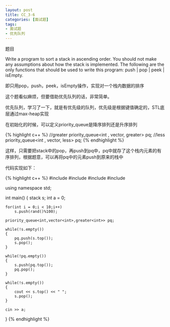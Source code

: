 ```yaml
---
layout: post
title: CC_3-6
categories: [面试题]
tags:
- 面试题
- 优先队列
---
```


题目

Write a program to sort a stack in ascending order. You should not make any assumptions about how the stack is implemented. The following are the only functions that should be used to write this program: push | pop | peek | isEmpty.

即只用pop，push，peek，isEmpty操作，实现对一个栈内数据的排序

这个题看似麻烦，但要借助优先队列的话，非常简单。

优先队列，学习了一下，就是有优先级的队列，优先级是根据键值确定的，STL底层通过max-heap实现

在初始化的时候，可以定义priority_queue是降序排列还是升序排列

{% highlight c++ %}
//greater
priority_queue<int , vector<int>, greater<int>> pq;
//less
priority_queue<int , vector<int>, less<int>> pq;
{% endhighlight %}

这样，只需要把stack中的pop，再push到pq中，pq中就存了这个栈内元素的有序排列，根据题意，可以再将pq中的元素push到原来的栈中

代码实现如下：

{% highlight c++ %}
#include<iostream>
#include<queue>
#include <cstdlib>
#include <stack>

using namespace std;

int main()
{
	stack<int> s;
	int a = 0;

	for(int i = 0;i < 10;i++)
		s.push(rand()%100);

	priority_queue<int,vector<int>,greater<int>> pq;

	while(!s.empty())
	{
		pq.push(s.top());
		s.pop();
	}

	while(!pq.empty())
	{
		s.push(pq.top());
		pq.pop();
	}

	while(!s.empty())
	{
		cout << s.top() << " ";
		s.pop();
	}

	cin >> a;
}
{% endhighlight %}